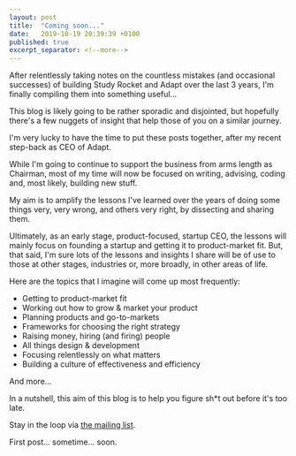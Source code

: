 ```yaml
---
layout: post
title:  "Coming soon..."
date:   2019-10-19 20:39:39 +0100
published: true
excerpt_separator: <!--more-->
---
```


After relentlessly taking notes on the countless mistakes (and occasional successes) of building Study Rocket and Adapt over the last 3 years, I'm finally compiling them into something useful...
<!--more-->

This blog is likely going to be rather sporadic and disjointed, but hopefully there's a few nuggets of insight that help those of you on a similar journey.

I'm very lucky to have the time to put these posts together, after my recent step-back as CEO of Adapt.

While I'm going to continue to support the business from arms length as Chairman, most of my time will now be focused on writing, advising, coding and, most likely, building new stuff. 

My aim is to amplify the lessons I've learned over the years of doing some things very, very wrong, and others very right, by dissecting and sharing them.

Ultimately, as an early stage, product-focused, startup CEO, the lessons will mainly focus on founding a startup and getting it to product-market fit. But, that said, I'm sure lots of the lessons and insights I share will be of use to those at other stages, industries or, more broadly, in other areas of life.

Here are the topics that I imagine will come up most frequently:

* Getting to product-market fit
* Working out how to grow & market your product
* Planning products and go-to-markets
* Frameworks for choosing the right strategy
* Raising money, hiring (and firing) people
* All things design & development
* Focusing relentlessly on what matters
* Building a culture of effectiveness and efficiency

And more...

In a nutshell, this aim of this blog is to help you figure sh*t out before it's too late.

Stay in the loop via [the mailing list](http://eepurl.com/gIgpmb). 

First post... sometime... soon.